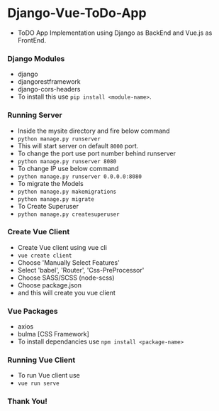 # Django-Vue-ToDo-App

- ToDO App Implementation using Django as BackEnd and Vue.js as FrontEnd.

### Django Modules

- django
- djangorestframework
- django-cors-headers
- To install this use ```pip install <module-name>```.

### Running Server

- Inside the mysite directory and fire below command
- ```python manage.py runserver```
- This will start server on default ```8000``` port.
- To change the port use port number behind runserver
- ```python manage.py runserver 8080```
- To change IP use below command
- ```python manage.py runserver 0.0.0.0:8080```
- To migrate the Models
- ```python manage.py makemigrations```
- ```python manage.py migrate```
- To Create Superuser
- ```python manage.py createsuperuser```

### Create Vue Client 
- Create Vue client using vue cli
- ```vue create client```
- Choose 'Manually Select Features'
- Select 'babel', 'Router', 'Css-PreProcessor'
- Choose SASS/SCSS (node-scss)
- Choose package.json
- and this will create you vue client

### Vue Packages
- axios
- bulma [CSS Framework]
- To install dependancies use ``` npm install <package-name> ```

### Running Vue Client
- To run Vue client use
- ```vue run serve```

### Thank You!